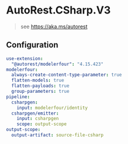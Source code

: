 # AutoRest.CSharp.V3
> see https://aka.ms/autorest

## Configuration
```yaml
use-extension:
  "@autorest/modelerfour": "4.15.423"
modelerfour:
  always-create-content-type-parameter: true
  flatten-models: true
  flatten-payloads: true
  group-parameters: true
pipeline:
  csharpgen:
    input: modelerfour/identity
  csharpgen/emitter:
    input: csharpgen
    scope: output-scope
output-scope:
  output-artifact: source-file-csharp
```
